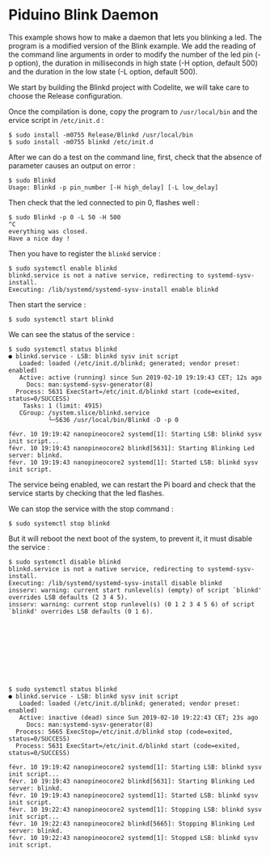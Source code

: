 # Piduino Blink Daemon

This example shows how to make a daemon that lets you blinking a led.
The program is a modified version of the Blink example. We add the reading of 
the command line arguments in order to modify the number of the led pin 
(-p option), the duration in milliseconds in high state (-H option, default 500) 
and the duration in the low state (-L option, default 500).

We start by building the Blinkd project with Codelite, we will take care to 
choose the Release configuration.

Once the compilation is done, copy the program to `/usr/local/bin` and the 
ervice script in `/etc/init.d` :

    $ sudo install -m0755 Release/Blinkd /usr/local/bin
    $ sudo install -m0755 blinkd /etc/init.d

After we can do a test on the command line, first, check that the absence of 
parameter causes an output on error :

    $ sudo Blinkd 
    Usage: Blinkd -p pin_number [-H high_delay] [-L low_delay]

Then check that the led connected to pin 0, flashes well :

    $ sudo Blinkd -p 0 -L 50 -H 500
    ^C
    everything was closed.
    Have a nice day !

Then you have to register the `blinkd` service :

    $ sudo systemctl enable blinkd
    blinkd.service is not a native service, redirecting to systemd-sysv-install.
    Executing: /lib/systemd/systemd-sysv-install enable blinkd

Then start the service :

    $ sudo systemctl start blinkd

We can see the status of the service :

    $ sudo systemctl status blinkd
    ● blinkd.service - LSB: blinkd sysv init script
       Loaded: loaded (/etc/init.d/blinkd; generated; vendor preset: enabled)
       Active: active (running) since Sun 2019-02-10 19:19:43 CET; 12s ago
         Docs: man:systemd-sysv-generator(8)
      Process: 5631 ExecStart=/etc/init.d/blinkd start (code=exited, status=0/SUCCESS)
        Tasks: 1 (limit: 4915)
       CGroup: /system.slice/blinkd.service
               └─5636 /usr/local/bin/Blinkd -D -p 0

    févr. 10 19:19:42 nanopineocore2 systemd[1]: Starting LSB: blinkd sysv init script...
    févr. 10 19:19:43 nanopineocore2 blinkd[5631]: Starting Blinking Led server: blinkd.
    févr. 10 19:19:43 nanopineocore2 systemd[1]: Started LSB: blinkd sysv init script.

The service being enabled, we can restart the Pi board and check that the 
service starts by checking that the led flashes.

We can stop the service with the stop command :

    $ sudo systemctl stop blinkd

But it will reboot the next boot of the system, to prevent it, it must disable the service :

    $ sudo systemctl disable blinkd
    blinkd.service is not a native service, redirecting to systemd-sysv-install.
    Executing: /lib/systemd/systemd-sysv-install disable blinkd
    insserv: warning: current start runlevel(s) (empty) of script `blinkd' overrides LSB defaults (2 3 4 5).
    insserv: warning: current stop runlevel(s) (0 1 2 3 4 5 6) of script `blinkd' overrides LSB defaults (0 1 6).







    


    $ sudo systemctl status blinkd
    ● blinkd.service - LSB: blinkd sysv init script
       Loaded: loaded (/etc/init.d/blinkd; generated; vendor preset: enabled)
       Active: inactive (dead) since Sun 2019-02-10 19:22:43 CET; 23s ago
         Docs: man:systemd-sysv-generator(8)
      Process: 5665 ExecStop=/etc/init.d/blinkd stop (code=exited, status=0/SUCCESS)
      Process: 5631 ExecStart=/etc/init.d/blinkd start (code=exited, status=0/SUCCESS)

    févr. 10 19:19:42 nanopineocore2 systemd[1]: Starting LSB: blinkd sysv init script...
    févr. 10 19:19:43 nanopineocore2 blinkd[5631]: Starting Blinking Led server: blinkd.
    févr. 10 19:19:43 nanopineocore2 systemd[1]: Started LSB: blinkd sysv init script.
    févr. 10 19:22:43 nanopineocore2 systemd[1]: Stopping LSB: blinkd sysv init script...
    févr. 10 19:22:43 nanopineocore2 blinkd[5665]: Stopping Blinking Led server: blinkd.
    févr. 10 19:22:43 nanopineocore2 systemd[1]: Stopped LSB: blinkd sysv init script.

